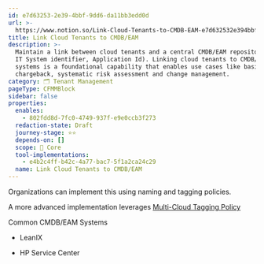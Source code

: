 ```yaml
---
id: e7d63253-2e39-4bbf-9dd6-da11bb3edd0d
url: >-
  https://www.notion.so/Link-Cloud-Tenants-to-CMDB-EAM-e7d632532e394bbf9dd6da11bb3edd0d
title: Link Cloud Tenants to CMDB/EAM
description: >-
  Maintain a link between cloud tenants and a central CMDB/EAM repository (e.g.
  IT System identifier, Application Id). Linking cloud tenants to CMDB/EAM
  systems is a foundational capability that enables use cases like basic
  chargeback, systematic risk assessment and change management. 
category: 🗂 Tenant Management
pageType: CFMMBlock
sidebar: false
properties:
  enables:
    - 802fdd8d-7fc0-4749-937f-e9e0ccb3f273
  redaction-state: Draft
  journey-stage: ⭐️⭐️
  depends-on: []
  scope: 🏢 Core
  tool-implementations:
    - e4b2c4ff-b42c-4a77-bac7-5f1a2ca24c29
  name: Link Cloud Tenants to CMDB/EAM
---
```


Organizations can implement this using naming and tagging policies. 

A more advanced implementation leverages [Multi-Cloud Tagging Policy](../security-and-compliance/multi-cloud-tagging-policy.md) 





Common CMDB/EAM Systems

- LeanIX

- HP Service Center